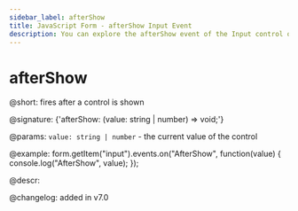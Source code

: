 ```yaml
---
sidebar_label: afterShow
title: JavaScript Form - afterShow Input Event 
description: You can explore the afterShow event of the Input control of Form in the documentation of the DHTMLX JavaScript UI library. Browse developer guides and API reference, try out code examples and live demos, and download a free 30-day evaluation version of DHTMLX Suite 7.
---
```


# afterShow

@short: fires after a control is shown

@signature: {'afterShow: (value: string | number) => void;'}

@params:
`value: string | number` - the current value of the control

@example:
form.getItem("input").events.on("AfterShow", function(value) {
    console.log("AfterShow", value);
});

@descr:

@changelog: added in v7.0
